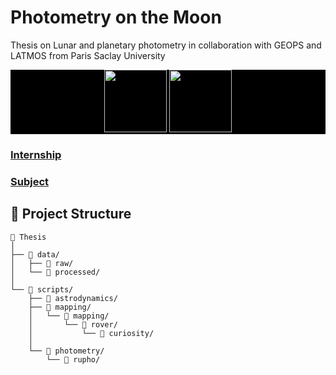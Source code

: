 # Photometry on the Moon
Thesis on Lunar and planetary photometry in collaboration with GEOPS and LATMOS from Paris Saclay University

<div align="center" style="background: #000">
  <img height="100vh" src="https://github.com/user-attachments/assets/6c3406a9-a8b3-4444-aeb8-cf78541feaae"/>
  <img height="100vh" src="https://github.com/user-attachments/assets/0781035f-ec58-4944-9164-55fa4804d164"/>
</div>

### [Internship](./Internship/README.md)

### [Subject](./Thesis/SUBJECT.md)
## 📁 Project Structure

```text
📁 Thesis
│
├── 📁 data/
│   ├── 📁 raw/
│   └── 📁 processed/
│
└── 📁 scripts/
    ├── 📁 astrodynamics/
    ├── 📁 mapping/
    │   └── 📁 mapping/
    │       └── 📁 rover/
    │           └── 📁 curiosity/
    │
    └── 📁 photometry/
        └── 📁 rupho/
```